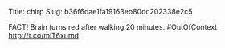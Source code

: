 Title: chirp
Slug: b36f6dae1fa19163eb80dc202338e2c5

FACT! Brain turns red after walking 20 minutes. #OutOfContext <a href="http://t.co/miT6xumd">http://t.co/miT6xumd</a>
